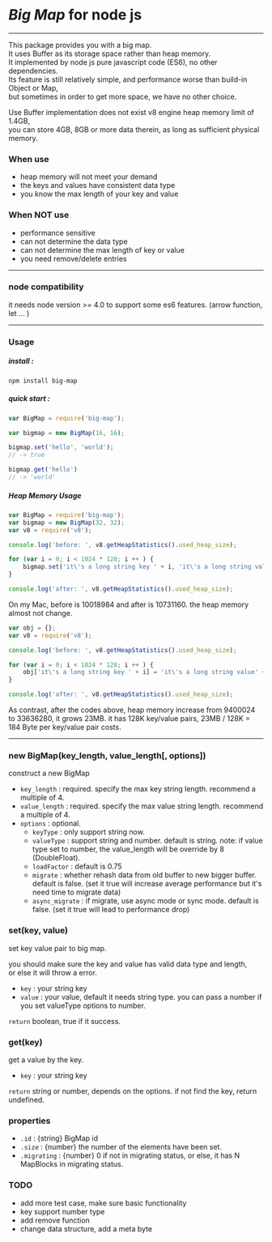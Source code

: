 # *Big Map* for node js

----------------------


This package provides you with a big map.   
It uses Buffer as its storage space rather than heap memory.  
It implemented by node js pure javascript code (ES6), no other dependencies.     
Its feature is still relatively simple, and performance worse than build-in Object or Map,   
but sometimes in order to get more space, we have no other choice.

Use Buffer implementation does not exist v8 engine heap memory limit of 1.4GB,   
you can store 4GB, 8GB or more data therein, as long as sufficient physical memory.

### When use 

* heap memory will not meet your demand  
* the keys and values have consistent data type   
* you know the max length of your key and value   

### When NOT use

* performance sensitive
* can not determine the data type
* can not determine the max length of key or value  
* you need remove/delete entries


------------------------

### node compatibility

it needs node version >= 4.0 to support some es6 features. (arrow function, let ... )

------------------------

### Usage

##### install :
```
npm install big-map
```
##### quick start :
```javascript
var BigMap = require('big-map');

var bigmap = new BigMap(16, 16);

bigmap.set('hello', 'world'); 
// -> true

bigmap.get('hello')
// -> 'world'
```

##### Heap Memory Usage


```javascript
var BigMap = require('big-map');
var bigmap = new BigMap(32, 32);
var v8 = require('v8');

console.log('before: ', v8.getHeapStatistics().used_heap_size);

for (var i = 0; i < 1024 * 128; i ++ ) {
    bigmap.set('it\'s a long string key ' + i, 'it\'s a long string value' + i);
}

console.log('after: ', v8.getHeapStatistics().used_heap_size);
```

On my Mac, before is 10018984 and after is 10731160. the heap memory almost not change.


```javascript
var obj = {};
var v8 = require('v8');

console.log('before: ', v8.getHeapStatistics().used_heap_size);

for (var i = 0; i < 1024 * 128; i ++ ) {
    obj['it\'s a long string key ' + i] = 'it\'s a long string value' + i;
}

console.log('after: ', v8.getHeapStatistics().used_heap_size);
```

As contrast, after the codes above, heap memory increase from 9400024 to 33636280, it grows 23MB.
it has 128K key/value pairs, 23MB / 128K = 184 Byte per key/value pair costs.

------------------------------


### new BigMap(key_length, value_length\[, options\])

construct a new BigMap

* `key_length` : required. specify the max key string length. recommend a multiple of 4.
* `value_length` : required. specify the max value string length. recommend a multiple of 4.
* `options` : optional.
    * `keyType` : only support string now.
    * `valueType` : support string and number. default is string. note: if value type set to number, the value_length will be override by 8 (DoubleFloat).
    * `loadFactor` : default is 0.75
    * `migrate` : whether rehash data from old buffer to new bigger buffer. default is false. (set it true will increase average performance but it's need time to migrate data)
    * `async_migrate` : if migrate, use async mode or sync mode. default is false. (set it true will lead to performance drop)


### set(key, value)

set key value pair to big map.
   
you should make sure the key and value has valid data type and length,   
or else it will throw a error. 

* `key` : your string key
* `value` : your value, default it needs string type. you can pass a number if you set valueType options to number. 

`return` boolean, true if it success.  

### get(key)

get a value by the key.

* `key` : your string key

`return` string or number, depends on the options. if not find the key, return undefined.

### properties

* `.id` : {string} BigMap id
* `.size` : {number} the number of the elements have been set.
* `.migrating` : {number} 0 if not in migrating status, or else, it has N MapBlocks in migrating status.

### TODO

* add more test case, make sure basic functionality
* key support number type
* add remove function
* change data structure, add a meta byte